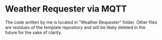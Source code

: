 # Weather Requester via MQTT

The code written by me is located in "Weather Requester" folder.
Other files are residues of the template repository and will be likely deleted in the future for the sake of clarity.
